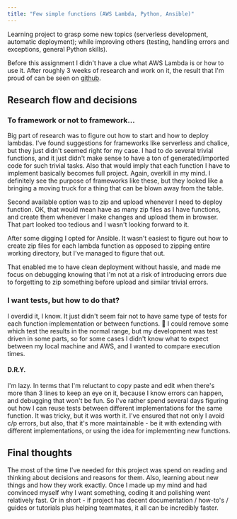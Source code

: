 ```yaml
---
title: "Few simple functions (AWS Lambda, Python, Ansible)"
---
```

Learning project to grasp some new topics (serverless development, automatic deployment); while improving others (testing, handling errors and exceptions, general Python skills).

Before this assignment I didn't have a clue what AWS Lambda is or how to use it.
After roughly 3 weeks of research and work on it, the result that I'm proud of can be seen on [github](https://github.com/inesucrvenom/mathfun).

## Research flow and decisions
### To framework or not to framework...
Big part of research was to figure out how to start and how to deploy lambdas.
I've found suggestions for frameworks like serverless and chalice, but they just didn't seemed right for my case.
I had to do several trivial functions, and it just didn't make sense to have a ton of generated/imported code for such trivial tasks. Also that would imply that each function I have to implement basically becomes full project. Again, overkill in my mind. I definitely see the purpose of frameworks like these, but they looked like a bringing a moving truck for a thing that can be blown away from the table.

Second available option was to zip and upload whenever I need to deploy function. OK, that would mean have as many zip files as I have functions, and create them whenever I make changes and upload them in browser. That part looked too tedious and I wasn't looking forward to it.

After some digging I opted for Ansible. It wasn't easiest to figure out how to create zip files for each lambda function as opposed to zipping entire working directory, but I've managed to figure that out.

That enabled me to have clean deployment without hassle, and made me focus on debugging knowing that I'm not at a risk of introducing errors due to forgetting to zip something before upload and similar trivial errors.

### I want tests, but how to do that?
I overdid it, I know. It just didn't seem fair not to have same type of tests for each function implementation or between functions. :rofl:
I could remove some which test the results in the normal range, but my development was test driven in some parts, so for some cases I didn't know what to expect between my local machine and AWS, and I wanted to compare execution times.

#### D.R.Y.
I'm lazy. In terms that I'm reluctant to copy paste and edit when there's more than 3 lines to keep an eye on it, because I know errors can happen, and debugging that won't be fun.
So I've rather spend several days figuring out how I can reuse tests between different implementations for the same function. It was tricky, but it was worth it. I've ensured that not only I avoid c/p errors, but also, that it's more maintainable - be it with extending with different implementations, or using the idea for implementing new functions.

## Final thoughts
The most of the time I've needed for this project was spend on reading and thinking about decisions and reasons for them. Also, learning about new things and how they work exactly.
Once I made up my mind and had convinced myself why I want something, coding it and polishing went relatively fast.
Or in short - if project has decent documentation / how-to's / guides or tutorials plus helping teammates, it all can be incredibly faster.
